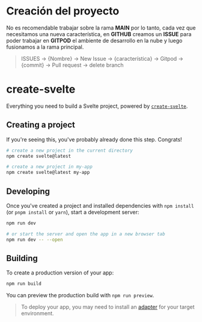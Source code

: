# Creación del proyecto

No es recomendable trabajar sobre la rama **MAIN** por lo tanto, cada vez que necesitamos una nueva característica, en **GITHUB**
creamos un **ISSUE** para poder trabajar en **GITPOD** el ambiente de desarrollo en la nube y luego fusionamos a la rama principal.

> ISSUES -> {Nombre} -> New Issue -> {característica} -> Gitpod -> {commit} -> Pull request -> delete branch


# create-svelte

Everything you need to build a Svelte project, powered by [`create-svelte`](https://github.com/sveltejs/kit/tree/master/packages/create-svelte).

## Creating a project

If you're seeing this, you've probably already done this step. Congrats!

```bash
# create a new project in the current directory
npm create svelte@latest

# create a new project in my-app
npm create svelte@latest my-app
```

## Developing

Once you've created a project and installed dependencies with `npm install` (or `pnpm install` or `yarn`), start a development server:

```bash
npm run dev

# or start the server and open the app in a new browser tab
npm run dev -- --open
```

## Building

To create a production version of your app:

```bash
npm run build
```

You can preview the production build with `npm run preview`.

> To deploy your app, you may need to install an [adapter](https://kit.svelte.dev/docs/adapters) for your target environment.

